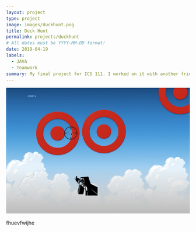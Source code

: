 ```yaml
---
layout: project
type: project
image: images/duckhunt.png
title: Duck Hunt
permalink: projects/duckhunt
# All dates must be YYYY-MM-DD format!
date: 2019-04-19
labels:
  - JAVA
  - Teamwork
summary: My final project for ICS 111. I worked on it with another friend in the class.
---
```


<img class="ui medium right floated rounded image" src="../images/duckhunt.png">

fhuevfwijhe
